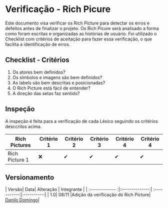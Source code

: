 # Verificação - Rich Picure

 Este documento visa verificar os Rich Picture para detectar os erros e defeitos antes de finalizar o projeto. Os Rich Picure será analisado a forma como foram escritas e organizadas as histórias de usuário. Foi utilizado o Checklist com critérios de aceitação para fazer essa verificação, o que facilita a identificação de erros.

## Checklist - Critérios

1. Os atores bem definidos?
2. Os símbolos e imagens são bem definidos?
3. As labels são bem descritas e posicionadas?
4. O Rich Picture está fácil de entender?
5. A direção das setas faz sentido?

## Inspeção

A inspeção é feita para a verificação de cada Léxico seguindo os critérios desccritos acima.

| Rich Pictures  | Critério 1 | Critério 2| Critério 3 | Critério 4| Critério 4|
|----------------|------------|-----------|------------|-----------|-----------|
| Rich Picture 1 |     ❌      |     ✔     |      ✔     |     ✔     |     ✔     |

## Versionamento
| Versão| Data| Alteração | Integrante |
| :------------- :|:--------------:| :-----------:|:----------:|
| 1.0| 08/11 |Adição da verificação do Rich Picture|  [Danilo Domingo](https://github.com/danilow200)|